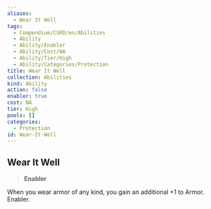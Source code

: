 ```yaml
---
aliases:
  - Wear It Well
tags:
  - Compendium/CSRD/en/Abilities
  - Ability
  - Ability/Enabler
  - Ability/Cost/NA
  - Ability/Tier/High
  - Ability/Categories/Protection
title: Wear It Well
collection: Abilities
kind: Ability
action: false
enabler: true
cost: NA
tier: High
pools: []
categories:
  - Protection
id: Wear-It-Well
---
```

## Wear It Well    
>**Enabler**  
    
When you wear armor of any kind, you gain an additional +1 to Armor. Enabler.
